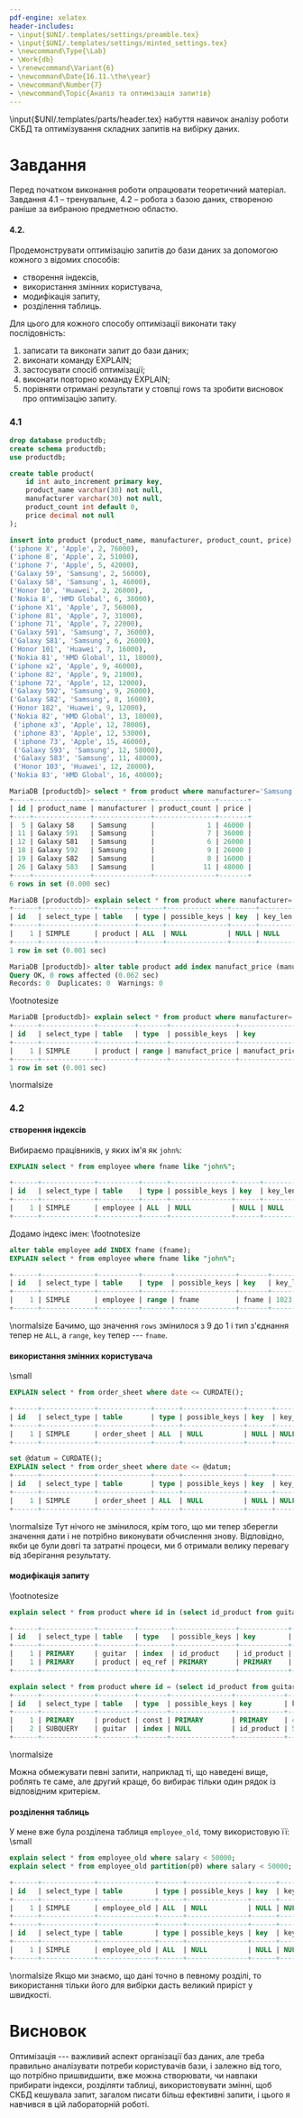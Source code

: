 ```yaml
---
pdf-engine: xelatex
header-includes:
- \input{$UNI/.templates/settings/preamble.tex}
- \input{$UNI/.templates/settings/minted_settings.tex}
- \newcommand\Type{\Lab}
- \Work{db}
- \renewcommand\Variant{6}
- \newcommand\Date{16.11.\the\year}
- \newcommand\Number{7}
- \newcommand\Topic{Аналіз та оптимізація запитів}
---
```


\input{$UNI/.templates/parts/header.tex}
набуття навичок аналізу роботи СКБД та оптимізування
складних запитів на вибірку даних.

# Завдання

Перед початком виконання роботи опрацювати теоретичний матеріал.
Завдання 4.1 – тренувальне, 4.2 – робота з базою даних, створеною раніше за
вибраною предметною областю.

#### 4.2.

Продемонструвати оптимізацію запитів до бази даних за допомогою кожного з
відомих способів:

- створення індексів,
- використання змінних користувача,
- модифікація запиту,
- розділення таблиць.

Для цього для кожного способу оптимізації
виконати таку послідовність:

1) записати та виконати запит до бази даних;
2) виконати команду EXPLAIN;
3) застосувати спосіб оптимізації;
4) виконати повторно команду EXPLAIN;
5) порівняти отримані результати у стовпці rows та зробити висновок про оптимізацію запиту.

### 4.1

```sql
drop database productdb;
create schema productdb;
use productdb;

create table product(
	id int auto_increment primary key,
	product_name varchar(30) not null,
	manufacturer varchar(30) not null,
	product_count int default 0,
	price decimal not null
);

insert into product (product_name, manufacturer, product_count, price) values
('iphone X', 'Apple', 2, 76000),
('iphone 8', 'Apple', 2, 51000),
('iphone 7', 'Apple', 5, 42000),
('Galaxy 59', 'Samsung', 2, 56000),
('Galaxy S8', 'Samsung', 1, 46000),
('Honor 10', 'Huawei', 2, 26000),
('Nokia 8', 'HMD Global', 6, 38000),
('iphone X1', 'Apple', 7, 56000),
('iphone 81', 'Apple', 7, 31000),
('iphone 71', 'Apple', 7, 22000),
('Galaxy 591', 'Samsung', 7, 36000),
('Galaxy S81', 'Samsung', 6, 26000),
('Honor 101', 'Huawei', 7, 16000),
('Nokia 81', 'HMD Global', 11, 18000),
('iphone x2', 'Apple', 9, 46000),
('iphone 82', 'Apple', 9, 21000),
('iphone 72', 'Apple', 12, 12000),
('Galaxy 592', 'Samsung', 9, 26000),
('Galaxy S82', 'Samsung', 8, 16000),
('Honor 182', 'Huawei', 9, 12000),
('Nokia 82', 'HMD Global', 13, 18000),
 ('iphone x3', 'Apple', 12, 78000),
 ('iphone 83', 'Apple', 12, 53000),
 ('iphone 73', 'Apple', 15, 46000),
 ('Galaxy S93', 'Samsung', 12, 58000),
 ('Galaxy 583', 'Samsung', 11, 48000),
 ('Honor 103', 'Huawei', 12, 28000),
('Nokia 83', 'HMD Global', 16, 40000);
```

```sql
MariaDB [productdb]> select * from product where manufacturer='Samsung' and price < 50000;
+----+--------------+--------------+---------------+-------+
| id | product_name | manufacturer | product_count | price |
+----+--------------+--------------+---------------+-------+
|  5 | Galaxy S8    | Samsung      |             1 | 46000 |
| 11 | Galaxy 591   | Samsung      |             7 | 36000 |
| 12 | Galaxy S81   | Samsung      |             6 | 26000 |
| 18 | Galaxy 592   | Samsung      |             9 | 26000 |
| 19 | Galaxy S82   | Samsung      |             8 | 16000 |
| 26 | Galaxy 583   | Samsung      |            11 | 48000 |
+----+--------------+--------------+---------------+-------+
6 rows in set (0.000 sec)

MariaDB [productdb]> explain select * from product where manufacturer='Samsung' and price < 50000;
+------+-------------+---------+------+---------------+------+---------+------+------+-------------+
| id   | select_type | table   | type | possible_keys | key  | key_len | ref  | rows | Extra       |
+------+-------------+---------+------+---------------+------+---------+------+------+-------------+
|    1 | SIMPLE      | product | ALL  | NULL          | NULL | NULL    | NULL | 28   | Using where |
+------+-------------+---------+------+---------------+------+---------+------+------+-------------+
1 row in set (0.001 sec)

MariaDB [productdb]> alter table product add index manufact_price (manufacturer, price);
Query OK, 0 rows affected (0.062 sec)
Records: 0  Duplicates: 0  Warnings: 0
```

\footnotesize
```sql
MariaDB [productdb]> explain select * from product where manufacturer='Samsung' and price < 50000;
+------+-------------+---------+-------+----------------+----------------+---------+------+------+-----------------------+
| id   | select_type | table   | type  | possible_keys  | key            | key_len | ref  | rows | Extra                 |
+------+-------------+---------+-------+----------------+----------------+---------+------+------+-----------------------+
|    1 | SIMPLE      | product | range | manufact_price | manufact_price | 127     | NULL | 6    | Using index condition |
+------+-------------+---------+-------+----------------+----------------+---------+------+------+-----------------------+
1 row in set (0.001 sec)
```
\normalsize

### 4.2

#### створення індексів

Вибираємо працівників, у яких ім'я як `john%`:
```sql
EXPLAIN select * from employee where fname like "john%";

+------+-------------+----------+------+---------------+------+---------+------+------+-------------+
| id   | select_type | table    | type | possible_keys | key  | key_len | ref  | rows | Extra       |
+------+-------------+----------+------+---------------+------+---------+------+------+-------------+
|    1 | SIMPLE      | employee | ALL  | NULL          | NULL | NULL    | NULL | 9    | Using where |
+------+-------------+----------+------+---------------+------+---------+------+------+-------------+
```

Додамо індекс імен:
\footnotesize
```sql
alter table employee add INDEX fname (fname);
EXPLAIN select * from employee where fname like "john%";

+------+-------------+----------+-------+---------------+-------+---------+------+------+-----------------------+
| id   | select_type | table    | type  | possible_keys | key   | key_len | ref  | rows | Extra                 |
+------+-------------+----------+-------+---------------+-------+---------+------+------+-----------------------+
|    1 | SIMPLE      | employee | range | fname         | fname | 1023    | NULL | 1    | Using index condition |
+------+-------------+----------+-------+---------------+-------+---------+------+------+-----------------------+
```
\normalsize
Бачимо, що значення `rows` змінилося з 9 до 1 і тип з'єднання тепер не `ALL`, а `range`, `key` тепер --- `fname`.

#### використання змінних користувача

\small
```sql
EXPLAIN select * from order_sheet where date <= CURDATE();

+------+-------------+-------------+------+---------------+------+---------+------+------+-------------+
| id   | select_type | table       | type | possible_keys | key  | key_len | ref  | rows | Extra       |
+------+-------------+-------------+------+---------------+------+---------+------+------+-------------+
|    1 | SIMPLE      | order_sheet | ALL  | NULL          | NULL | NULL    | NULL | 10   | Using where |
+------+-------------+-------------+------+---------------+------+---------+------+------+-------------+

set @datum = CURDATE();
EXPLAIN select * from order_sheet where date <= @datum;
+------+-------------+-------------+------+---------------+------+---------+------+------+-------------+
| id   | select_type | table       | type | possible_keys | key  | key_len | ref  | rows | Extra       |
+------+-------------+-------------+------+---------------+------+---------+------+------+-------------+
|    1 | SIMPLE      | order_sheet | ALL  | NULL          | NULL | NULL    | NULL | 10   | Using where |
+------+-------------+-------------+------+---------------+------+---------+------+------+-------------+
```
\normalsize
Тут нічого не змінилося, крім того, що ми тепер зберегли значення дати і не потрібно
виконувати обчислення знову. Відповідно, якби це були довгі та затратні процеси, ми
б отримали велику перевагу від зберігання результату.

#### модифікація запиту

\footnotesize
```sql
explain select * from product where id in (select id_product from guitar ) limit 1 ;

+------+-------------+---------+--------+---------------+------------+---------+-------------------------------+------+--------------------------+
| id   | select_type | table   | type   | possible_keys | key        | key_len | ref                           | rows | Extra                    |
+------+-------------+---------+--------+---------------+------------+---------+-------------------------------+------+--------------------------+
|    1 | PRIMARY     | guitar  | index  | id_product    | id_product | 5       | NULL                          | 10   | Using where; Using index |
|    1 | PRIMARY     | product | eq_ref | PRIMARY       | PRIMARY    | 4       | music_store.guitar.id_product | 1    |                          |
+------+-------------+---------+--------+---------------+------------+---------+-------------------------------+------+--------------------------+

explain select * from product where id = (select id_product from guitar limit 1) ;
+------+-------------+---------+-------+---------------+------------+---------+-------+------+-------------+
| id   | select_type | table   | type  | possible_keys | key        | key_len | ref   | rows | Extra       |
+------+-------------+---------+-------+---------------+------------+---------+-------+------+-------------+
|    1 | PRIMARY     | product | const | PRIMARY       | PRIMARY    | 4       | const | 1    |             |
|    2 | SUBQUERY    | guitar  | index | NULL          | id_product | 5       | NULL  | 10   | Using index |
+------+-------------+---------+-------+---------------+------------+---------+-------+------+-------------+
```
\normalsize

Можна обмежувати певні запити, наприклад ті, що наведені вище, роблять те саме, але другий краще, бо вибирає тільки один рядок із відповідним критерієм.

#### розділення таблиць

У мене вже була розділена таблиця `employee_old`, тому використовую її:
\small
```sql
explain select * from employee_old where salary < 50000;
explain select * from employee_old partition(p0) where salary < 50000;

+------+-------------+--------------+------+---------------+------+---------+------+------+-------------+
| id   | select_type | table        | type | possible_keys | key  | key_len | ref  | rows | Extra       |
+------+-------------+--------------+------+---------------+------+---------+------+------+-------------+
|    1 | SIMPLE      | employee_old | ALL  | NULL          | NULL | NULL    | NULL | 10   | Using where |
+------+-------------+--------------+------+---------------+------+---------+------+------+-------------+
+------+-------------+--------------+------+---------------+------+---------+------+------+-------------+
| id   | select_type | table        | type | possible_keys | key  | key_len | ref  | rows | Extra       |
+------+-------------+--------------+------+---------------+------+---------+------+------+-------------+
|    1 | SIMPLE      | employee_old | ALL  | NULL          | NULL | NULL    | NULL | 2    | Using where |
+------+-------------+--------------+------+---------------+------+---------+------+------+-------------+
```
\normalsize
Якщо ми знаємо, що дані точно в певному розділі, то використання тільки його
для вибірки дасть великий приріст у швидкості.

# Висновок

Оптимізація --- важливий аспект організації баз даних, але треба
правильно аналізувати потреби користувачів бази, і залежно від того,
що потрібно пришвидшити, вже можна створювати, чи навпаки прибирати
індекси, розділяти таблиці, використовувати змінні, щоб СКБД кешувала
запит, загалом писати більш ефективні запити, і цього я навчився в цій лабораторній  роботі.
